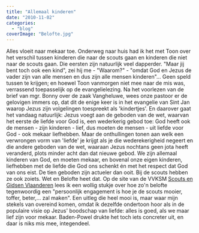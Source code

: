 ```yaml
---
title: "Allemaal kinderen"
date: "2010-11-02"
categories: 
  - "blog"
coverImage: "Belofte.jpg"
---
```


Alles vloeit naar mekaar toe. Onderweg naar huis had ik het met Toon over het verschil tussen kinderen die naar de scouts gaan en kinderen die niet naar de scouts gaan. Die eersten zijn natuurlijk veel dapperder. "Maar jij bent toch ook een kind", zei hij me - "Waarom?" - "omdat God en Jezus de vader zijn van alle mensen en dus zijn alle mensen kinderen"... Geen speld tussen te krijgen; en hoewel Toon vanmorgen niet mee naar de mis was, verrassend toepasselijk op de evangelielezing. Na het voorlezen van de brief van mgr. Bonny over de zaak Vangheluwe, wees onze pastoor er de gelovigen immers op, dat dit de enige keer is in het evangelie van Sint Jan waarop Jezus zijn volgelingen toespreekt als 'kindertjes'. En daarover gaat het vandaag natuurlijk: Jezus voegt aan de geboden van de wet, waarvan het eerste de liefde voor God is, een wederkerig gebod toe: God heeft ook de mensen - zijn kinderen - lief, dus moeten de mensen - uit liefde voor God - ook mekaar liefhebben. Maar de onthullingen tonen aan welk een verwrongen vorm van 'liefde' je krijgt als je die wederekerigheid negeert en die andere geboden van de wet, waaraan Jezus nochtans geen jota heeft veranderd, plots minder acht dan dat nieuwe gebod. We zijn allemaal kinderen van God, en moeten mekaar, en bovenal onze eigen kinderen, liefhebben met de liefde die God ons schenkt én met het respect dat God van ons eist. De tien geboden zijn actueler dan ooit. Bij de scouts hebben ze ook zoiets. Wet en Belofte heet dat. Op de site van de VVKSM [Scouts en Gidsen Vlaanderen](https://www.scoutsengidsenvlaanderen.be/rituelen/belofte "Scouts en Gidsen Vlaanderen") lees ik een wollig stukje over hoe zo'n belofte tegenwoordig een "persoonlijk engagement is hoe je de scouts mooier, toffer, beter,... zal maken". Een uitleg die heel mooi is, maar waar mijn stekels van overeind komen, omdat ik dezelfde ondertoon hoor als in de populaire visie op Jezus' boodschap van liefde: alles is goed, als we maar lief zijn voor mekaar. Baden-Powel drukte het toch iets concreter uit, en daar is niks mis mee, integendeel.
